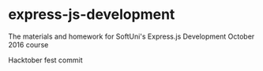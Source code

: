 # express-js-development
The materials and homework for SoftUni's Express.js Development October 2016 course

Hacktober fest commit
